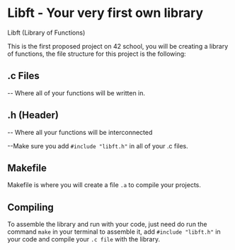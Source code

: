 # Libft - Your very first own library

Libft (Library of Functions)

This is the first proposed project on 42 school, you will be creating a library of functions, the file structure for this project is the following:

## .c Files 
-- Where all of your functions will be written in. 

## .h (Header)
-- Where all your functions will be interconnected

--Make sure you add `#include "libft.h"` in all of your .c files.

## Makefile 
Makefile is where you will create a file `.a` to compile your projects.


## Compiling

To assemble the library and run with your code, just need do run the command `make` in your terminal to assemble it, add `#include "libft.h"` in your code and compile your `.c file` with the library.
